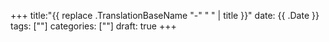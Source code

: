 +++
title:"{{ replace .TranslationBaseName "-" " " | title }}"
date: {{ .Date }}
tags: [""]
categories: [""]
draft: true
+++
